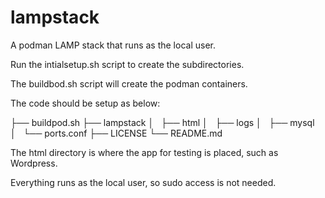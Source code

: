# lampstack
A podman LAMP stack that runs as the local user.

Run the intialsetup.sh script to create the subdirectories.

The buildbod.sh script will create the podman containers.

The code should be setup as below:

  ├── buildpod.sh
  ├── lampstack
  │   ├── html
  │   ├── logs
  │   ├── mysql
  │   └── ports.conf
  ├── LICENSE
  └── README.md

The html directory is where the app for testing is placed, such as Wordpress.

Everything runs as the local user, so sudo access is not needed.  
